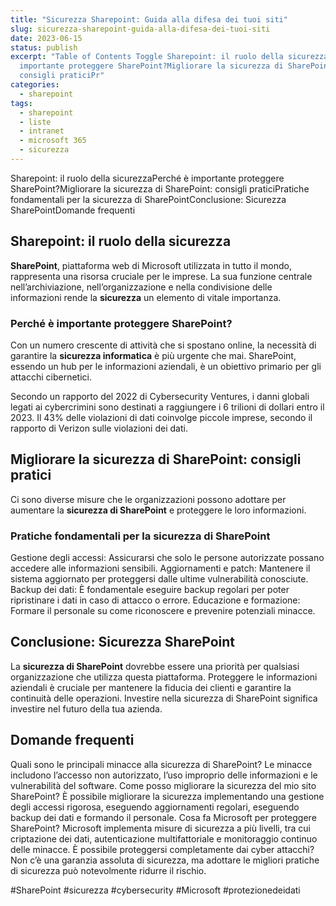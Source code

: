 ```yaml
---
title: "Sicurezza Sharepoint: Guida alla difesa dei tuoi siti"
slug: sicurezza-sharepoint-guida-alla-difesa-dei-tuoi-siti
date: 2023-06-15
status: publish
excerpt: "Table of Contents Toggle Sharepoint: il ruolo della sicurezzaPerché è
  importante proteggere SharePoint?Migliorare la sicurezza di SharePoint:
  consigli praticiPr"
categories:
  - sharepoint
tags:
  - sharepoint
  - liste
  - intranet
  - microsoft 365
  - sicurezza
---
```


Sharepoint: il ruolo della sicurezzaPerché è importante proteggere SharePoint?Migliorare la sicurezza di SharePoint: consigli praticiPratiche fondamentali per la sicurezza di SharePointConclusione: Sicurezza SharePointDomande frequenti
## Sharepoint: il ruolo della sicurezza

**SharePoint**, piattaforma web di Microsoft utilizzata in tutto il mondo, rappresenta una risorsa cruciale per le imprese. La sua funzione centrale nell&#8217;archiviazione, nell&#8217;organizzazione e nella condivisione delle informazioni rende la **sicurezza** un elemento di vitale importanza.


### Perché è importante proteggere SharePoint?

Con un numero crescente di attività che si spostano online, la necessità di garantire la **sicurezza informatica** è più urgente che mai. SharePoint, essendo un hub per le informazioni aziendali, è un obiettivo primario per gli attacchi cibernetici.



Secondo un rapporto del 2022 di Cybersecurity Ventures, i danni globali legati ai cybercrimini sono destinati a raggiungere i 6 trilioni di dollari entro il 2023.
Il 43% delle violazioni di dati coinvolge piccole imprese, secondo il rapporto di Verizon sulle violazioni dei dati.

## Migliorare la sicurezza di SharePoint: consigli pratici

Ci sono diverse misure che le organizzazioni possono adottare per aumentare la **sicurezza di SharePoint** e proteggere le loro informazioni.


### Pratiche fondamentali per la sicurezza di SharePoint


Gestione degli accessi: Assicurarsi che solo le persone autorizzate possano accedere alle informazioni sensibili.
Aggiornamenti e patch: Mantenere il sistema aggiornato per proteggersi dalle ultime vulnerabilità conosciute.
Backup dei dati: È fondamentale eseguire backup regolari per poter ripristinare i dati in caso di attacco o errore.
Educazione e formazione: Formare il personale su come riconoscere e prevenire potenziali minacce.




## Conclusione: Sicurezza SharePoint

La **sicurezza di SharePoint** dovrebbe essere una priorità per qualsiasi organizzazione che utilizza questa piattaforma. Proteggere le informazioni aziendali è cruciale per mantenere la fiducia dei clienti e garantire la continuità delle operazioni. Investire nella sicurezza di SharePoint significa investire nel futuro della tua azienda.





## Domande frequenti


Quali sono le principali minacce alla sicurezza di SharePoint?
Le minacce includono l&#8217;accesso non autorizzato, l&#8217;uso improprio delle informazioni e le vulnerabilità del software.
Come posso migliorare la sicurezza del mio sito SharePoint?
È possibile migliorare la sicurezza implementando una gestione degli accessi rigorosa, eseguendo aggiornamenti regolari, eseguendo backup dei dati e formando il personale.
Cosa fa Microsoft per proteggere SharePoint?
Microsoft implementa misure di sicurezza a più livelli, tra cui criptazione dei dati, autenticazione multifattoriale e monitoraggio continuo delle minacce.
È possibile proteggersi completamente dai cyber attacchi?
Non c&#8217;è una garanzia assoluta di sicurezza, ma adottare le migliori pratiche di sicurezza può notevolmente ridurre il rischio.




#SharePoint #sicurezza #cybersecurity #Microsoft #protezionedeidati



